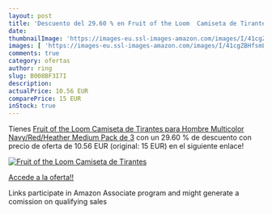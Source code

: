 ```yaml
---
layout: post
title: 'Descuento del 29.60 % en Fruit of the Loom  Camiseta de Tirantes '
date: 
thumbnailImage: 'https://images-eu.ssl-images-amazon.com/images/I/41cgZBHfsmL._SL200_.jpg'
images: [ 'https://images-eu.ssl-images-amazon.com/images/I/41cgZBHfsmL._SL200_.jpg' ]
comments: true
category: ofertas
author: ring
slug: B008BF3I7I
description:
actualPrice: 10.56 EUR
comparePrice: 15 EUR
inStock: true
---
```


Tienes [Fruit of the Loom  Camiseta de Tirantes para Hombre  Multicolor  Navy/Red/Heather   Medium  Pack de 3](https://www.amazon.es/dp/B008BF3I7I/?tag=tolees-21) con un 29.60 % de descuento con precio de oferta de 10.56 EUR (original: 15 EUR) en el siguiente enlace!

[![Fruit of the Loom  Camiseta de Tirantes ](https://images-eu.ssl-images-amazon.com/images/I/41cgZBHfsmL._SL200_.jpg)](https://www.amazon.es/dp/B008BF3I7I/?tag=tolees-21)

[Accede a la oferta!!](https://www.amazon.es/dp/B008BF3I7I/?tag=tolees-21)

Links participate in Amazon Associate program and might generate a comission on qualifying sales


